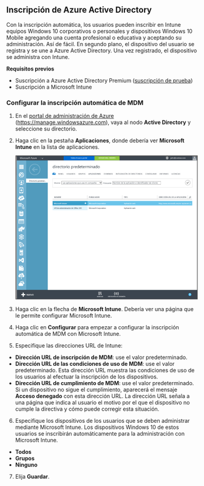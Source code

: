 ## <a name="azure-active-directory-enrollment"></a>Inscripción de Azure Active Directory

Con la inscripción automática, los usuarios pueden inscribir en Intune equipos Windows 10 corporativos o personales y dispositivos Windows 10 Mobile agregando una cuenta profesional o educativa y aceptando su administración. Así de fácil. En segundo plano, el dispositivo del usuario se registra y se une a Azure Active Directory. Una vez registrado, el dispositivo se administra con Intune.

**Requisitos previos**
- Suscripción a Azure Active Directory Premium ([suscripción de prueba](http://go.microsoft.com/fwlink/?LinkID=816845))
- Suscripción a Microsoft Intune


### <a name="configure-automatic-mdm-enrollment"></a>Configurar la inscripción automática de MDM

1. En el [portal de administración de Azure](https://manage.windowsazure.com) (https://manage.windowsazure.com), vaya al nodo **Active Directory** y seleccione su directorio.

2. Haga clic en la pestaña **Aplicaciones**, donde debería ver **Microsoft Intune** en la lista de aplicaciones.

    ![Aplicaciones de Azure AD con Microsoft Intune](../media/aad-intune-app.png)

3. Haga clic en la flecha de **Microsoft Intune**. Debería ver una página que le permite configurar Microsoft Intune.

4. Haga clic en **Configurar** para empezar a configurar la inscripción automática de MDM con Microsoft Intune.

5. Especifique las direcciones URL de Intune:

  - **Dirección URL de inscripción de MDM**: use el valor predeterminado.
  - **Dirección URL de las condiciones de uso de MDM**: use el valor predeterminado. Esta dirección URL muestra las condiciones de uso de los usuarios al efectuar la inscripción de los dispositivos.
  - **Dirección URL de cumplimiento de MDM**: use el valor predeterminado. Si un dispositivo no sigue el cumplimiento, aparecerá el mensaje **Acceso denegado** con esta dirección URL. La dirección URL señala a una página que indica al usuario el motivo por el que el dispositivo no cumple la directiva y cómo puede corregir esta situación.

6.  Especifique los dispositivos de los usuarios que se deben administrar mediante Microsoft Intune. Los dispositivos Windows 10 de estos usuarios se inscribirán automáticamente para la administración con Microsoft Intune.

  - **Todos**
  - **Grupos**
  - **Ninguno**

7. Elija **Guardar**.


<!--HONumber=Jan17_HO1-->


